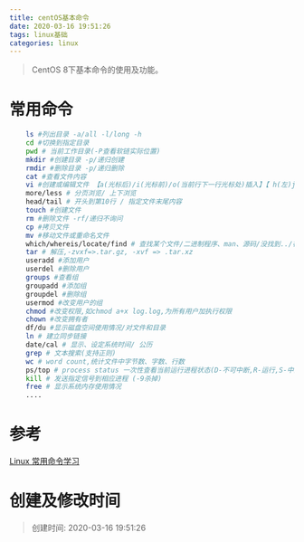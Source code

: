 ```yaml
---
title: centOS基本命令
date: 2020-03-16 19:51:26
tags: linux基础
categories: linux
---
```

>CentOS 8下基本命令的使用及功能。

<!--more-->
# 常用命令
```bash
    ls #列出目录 -a/all -l/long -h
    cd #切换到指定目录
    pwd # 当前工作目录(-P查看软链实际位置)
    mkdir #创建目录 -p/递归创建
    rmdir #删除目录 -p/递归删除
    cat #查看文件内容
    vi #创建或编辑文件 【a(光标后)/i(光标前)/o(当前行下一行光标处)插入】【 h(左)j(下)k(上)l(右)移动光标】【dd/剪切 yy/复制 p/粘贴】
    more/less # 分页浏览/ 上下浏览
    head/tail # 开头到第10行 / 指定文件末尾内容
    touch #创建文件
    rm #删除文件 -rf/递归不询问
    cp #拷贝文件
    mv #移动文件或重命名文件
    which/whereis/locate/find # 查找某个文件/二进制程序、man、源码/没找到../在文件树查找
    tar # 解压,-zvxf=>.tar.gz, -xvf => .tar.xz
    useradd #添加用户
    userdel #删除用户
    groups #查看组
    groupadd #添加组
    groupdel #删除组
    usermod #改变用户的组
    chmod #改变权限,如chmod a+x log.log,为所有用户加执行权限
    chown #改变拥有者
    df/du #显示磁盘空间使用情况/对文件和目录
    ln # 建立同步链接
    date/cal # 显示、设定系统时间/ 公历
    grep # 文本搜索(支持正则)
    wc # word count,统计文件中字节数、字数、行数
    ps/top # process status 一次性查看当前运行进程状态(D-不可中断,R-运行,S-中断,T-停止,Z-僵死 && -e显示环境变量,-f显示进程间关系)/动态连续
    kill # 发送指定信号到相应进程 (-9杀掉)
    free # 显示系统内存使用情况
    ....
```

# 参考
[Linux 常用命令学习](https://www.runoob.com/w3cnote/linux-common-command-2.html)

# 创建及修改时间
>创建时间: 2020-03-16 19:51:26
